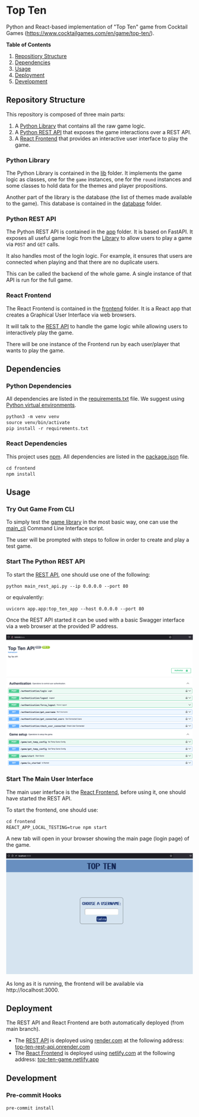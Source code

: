 # Top Ten

Python and React-based implementation of "Top Ten" game from Cocktail Games (https://www.cocktailgames.com/en/game/top-ten/).

**Table of Contents**

1. [Repositiory Structure](#repository-structure)
1. [Dependencies](#dependencies)
1. [Usage](#usage)
1. [Deployment](#deployment)
1. [Development](#development)

## Repository Structure

This repository is composed of three main parts:

1. A [Python Library](#python-library) that contains all the raw game logic.
1. A [Python REST API](#python-rest-api) that exposes the game interactions over a REST API.
1. A [React Frontend](#react-frontend) that provides an interactive user interface to play the game.

### Python Library

The Python Library is contained in the [lib](lib) folder. It implements the game logic as classes, one for the `game` instances, one for the `round` instances and some classes to hold data for the themes and player propositions.

Another part of the library is the database (the list of themes made available to the game). This database is contained in the [database](database) folder.

### Python REST API

The Python REST API is contained in the [app](app) folder. It is based on FastAPI. It exposes all useful game logic from the [Library](#python-library) to allow users to play a game via `POST` and `GET` calls.

It also handles most of the login logic. For example, it ensures that users are connected when playing and that there are no duplicate users.

This can be called the backend of the whole game. A single instance of that API is run for the full game.

### React Frontend

The React Frontend is contained in the [frontend](frontend) folder. It is a React app that creates a Graphical User Interface via web browsers.

It will talk to the [REST API](#python-rest-api) to handle the game logic while allowing users to interactively play the game.

There will be one instance of the Frontend run by each user/player that wants to play the game.

## Dependencies

### Python Dependencies

All dependencies are listed in the [requirements.txt](requirements.txt) file. We suggest using [Python virtual environments](https://docs.python.org/3/library/venv.html).

```shell
python3 -m venv venv
source venv/bin/activate
pip install -r requirements.txt
```

### React Dependencies

This project uses [npm](https://docs.npmjs.com/downloading-and-installing-node-js-and-npm). All dependencies are listed in the [package.json](frontend/package.json) file.

```shell
cd frontend
npm install
```

## Usage

### Try Out Game From CLI

To simply test the [game library](#python-library) in the most basic way, one can use the [main_cli](main_cli.py)
Command Line Interface script.

The user will be prompted with steps to follow in order to create and play a test game.

### Start The Python REST API

To start the [REST API](#python-rest-api), one should use one of the following:

```shell
python main_rest_api.py --ip 0.0.0.0 --port 80
```

or equivalently:

```shell
uvicorn app.app:top_ten_app --host 0.0.0.0 --port 80
```

Once the REST API started it can be used with a basic Swagger interface via a web browser at the provided IP address.

![Swagger UI](docs/swagger-ui.png)

### Start The Main User Interface

The main user interface is the [React Frontend](#react-frontend), before using it, one should have started the REST API.

To start the frontend, one should use:

```shell
cd frontend
REACT_APP_LOCAL_TESTING=true npm start
```

A new tab will open in your browser showing the main page (login page) of the game.

![Login Page](docs/login-page.png)

As long as it is running, the frontend will be available via http://localhost:3000.

## Deployment

The REST API and React Frontend are both automatically deployed (from main branch).

- The [REST API](#python-rest-api) is deployed using [render.com](https://render.com) at the following address: [top-ten-rest-api.onrender.com](https://top-ten-rest-api.onrender.com)
- The [React Frontend](#react-frontend) is deployed using [netlify.com](https://www.netlify.com) at the following address: [top-ten-game.netlify.app](https://top-ten-game.netlify.app)

## Development

### Pre-commit Hooks

```shell
pre-commit install
```
